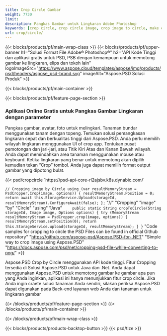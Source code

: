 ```yaml
---
title: Crop Circle Gambar
weight: 7730
limit: 
description: Pangkas Gambar untuk Lingkaran Adobe Photoshop
keywords: [crop circle, crop circle image, crop image to circle, make circle photo]
url: crop/circle/
---
```

{{< blocks/products/pf/main-wrap-class >}}
{{< blocks/products/pf/upper-banner h1="Solusi Format File Adobe® Photoshop®" h2="API Kode Tinggi dan aplikasi gratis untuk PSD, PSB dengan kemampuan untuk memotong gambar ke lingkaran, elips dan tokoh lain" logoImageSrc="https://www.aspose.cloud/templates/aspose/img/products/psd/headers/aspose_psd-brand.svg" imageAlt="Aspose.PSD Solusi Produk" >}}

{{< blocks/products/pf/main-container >}}

{{< blocks/products/pf/feature-page-section >}}
<h3 class="headingpdleft">Aplikasi Online Gratis untuk Pangkas Gambar Lingkaran dengan parameter</h3>
<p>Pangkas gambar, avatar, foto untuk melingkari. Tanaman bundar menggunakan tanam dengan topeng. Temukan solusi pemangkasan lingkaran cepat dan berkualitas tinggi dari Aspose.PSD. Anda perlu memilih wilayah lingkaran menggunakan UI of crop app. Tentukan pusat pemotongan dan jari-jari, atau Titik Kiri Atas dan Kanan Bawah wilayah. Anda dapat memindahkan area tanaman menggunakan mouse atau keyboard. Ketika lingkaran yang benar untuk memotong akan dipilih kemudian tekan “Crop” tombol. Anda juga dapat memilih format output gambar yang dipotong bulat.</p>
{{< psd/cropcircle `https://psd-api-core-rl2ajsbv.k8s.dynabic.com/` 

`// Cropping image by Circle
using (var resultMemoryStream = PsdCropper.Crop(image, options))
{
	resultMemoryStream.Position = 0;
	return await this.StorageService.Upload(storageId, resultMemoryStream).ConfigureAwait(false);
};` 
     "//" "Cropping" "image" "by" "Circle" "using" "Java" 
`    public static String cropToCircle(String storageId, Image image, Options options) {
        try (MemoryStream resultMemoryStream = PsdCropper.crop(image, options)) {
            resultMemoryStream.setPosition(0);
            return this.StorageService.upload(storageId, resultMemoryStream);
        }
    }` 
"Code samples for cropping to circle the PSD Files can be found in official Github repository"  "https://github.com/aspose-psd/Aspose.PSD-for-.NET" 
"Simple way to crop image using Aspose.PSD" "https://docs.aspose.com/psd/net/cropping-psd-file-while-converting-to-png/" >}}
<p>Aspose.PSD Crop by Circle menggunakan API kode tinggi. Fitur Cropping tersedia di Solusi Aspose.PSD untuk Java dan .Net. Anda dapat menggunakan Aspose.PSD untuk memotong gambar ke gambar apa pun yang Anda inginkan, aplikasi ini hanya menunjukkan fitur crop circle. Jika Anda ingin craete solusi tanaman Anda sendiri, silakan periksa Aspose.PSD dapat digunakan pada Back-end layanan web Anda dan tanaman untuk lingkaran gambar</p>
<!--<ul>
<li><a href="psb">PSB Circle Crop</a></li>
<li><a href="ellipse">Ellipse crop App</a></li>
</ul>-->
{{< /blocks/products/pf/feature-page-section >}}
{{< /blocks/products/pf/main-container >}}


{{< /blocks/products/pf/main-wrap-class >}}

{{< blocks/products/products-backtop-button >}}
{{< psd/tize >}}
